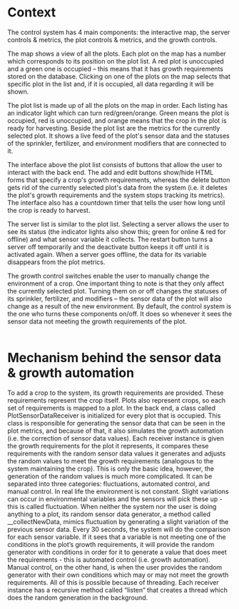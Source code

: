 # Context
The control system has 4 main components: the interactive map, the server controls & metrics, the plot controls & metrics, and the growth controls.

The map shows a view of all the plots. Each plot on the map has a number which corresponds to its position on the plot list. A red plot is unoccupied and a green one is occupied – this means that it has growth requirements stored on the database. Clicking on one of the plots on the map selects that specific plot in the list and, if it is occupied, all data regarding it will be shown.

The plot list is made up of all the plots on the map in order. Each listing has an indicator light which can turn red/green/orange. Green means the plot is occupied, red is unoccupied, and orange means that the crop in the plot is ready for harvesting. Beside the plot list are the metrics for the currently selected plot. It shows a live feed of the plot's sensor data and the statuses of the sprinkler, fertilizer, and environment modifiers that are connected to it.

The interface above the plot list consists of buttons that allow the user to interact with the back end. The add and edit buttons show/hide HTML forms that specify a crop's growth requirements, whereas the delete button gets rid of the currently selected plot's data from the system (i.e. it deletes the plot's growth requirements and the system stops tracking its metrics). The interface also has a countdown timer that tells the user how long until the crop is ready to harvest.

The server list is similar to the plot list. Selecting a server allows the user to see its status (the indicator lights also show this; green for online & red for offline) and what sensor variable it collects. The restart button turns a server off temporarily and the deactivate button keeps it off until it is activated again. When a server goes offline, the data for its variable disappears from the plot metrics.

The growth control switches enable the user to manually change the environment of a crop. One important thing to note is that they only affect the currently selected plot. Turning them on or off changes the statuses of its sprinkler, fertilizer, and modifiers – the sensor data of the plot will also change as a result of the new environment. By default, the control system is the one who turns these components on/off. It does so whenever it sees the sensor data not meeting the growth requirements of the plot.<br><br>

# Mechanism behind the sensor data & growth automation
To add a crop to the system, its growth requirements are provided. These requirements represent the crop itself. Plots also represent crops, so each set of requirements is mapped to a plot. In the back end, a class called PlotSensorDataReceiver is initialized for every plot that is occupied. This class is responsible for generating the sensor data that can be seen in the plot metrics, and because of that, it also simulates the growth automation (i.e. the correction of sensor data values). Each receiver instance is given the growth requirements for the plot it represents, it compares these requirements with the random sensor data values it generates and adjusts the random values to meet the growth requirements (analogous to the system maintaining the crop). This is only the basic idea, however, the generation of the random values is much more complicated. It can be separated into three categories: fluctuations, automated control, and manual control. In real life the environment is not constant. Slight variations can occur in environmental variables and the sensors will pick these up - this is called fluctuation. When neither the system nor the user is doing anything to a plot, its random sensor data generator, a method called __collectNewData, mimics fluctuation by generating a slight variation of the previous sensor data. Every 30 seconds, the system will do the comparison for each sensor variable. If it sees that a variable is not meeting one of the conditions in the plot’s growth requirements, it will provide the random generator with conditions in order for it to generate a value that does meet the requirements - this is automated control (i.e. growth automation). Manual control, on the other hand, is when the user provides the random generator with their own conditions which may or may not meet the growth requirements. All of this is possible because of threading. Each receiver instance has a recursive method called “listen” that creates a thread which does the random generation in the background.
